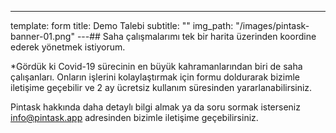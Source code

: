 ---
template: form
title: Demo Talebi
subtitle: ""
img_path: "/images/pintask-banner-01.png"
---## Saha çalışmalarımı tek bir harita üzerinden koordine ederek yönetmek istiyorum.

\*Gördük ki Covid-19 sürecinin en büyük kahramanlarından biri de saha çalışanları. Onların işlerini kolaylaştırmak için formu doldurarak bizimle iletişime geçebilir ve 2 ay ücretsiz kullanım süresinden yararlanabilirsiniz.

Pintask hakkında daha detaylı bilgi almak ya da soru sormak isterseniz info@pintask.app adresinden bizimle iletişime geçebilirsiniz.
